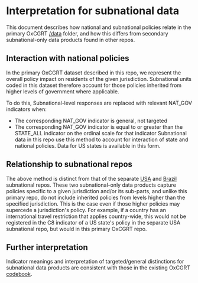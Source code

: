 # Interpretation for subnational data 
This document describes how national and subnational policies relate in the primary OxCGRT [/data](data/) folder, and how this differs from secondary subnational-only data products found in other repos.

## Interaction with national policies
In the primary OxCGRT dataset described in this repo, we represent the overall policy impact on residents of the given jurisdiction. Subnational units coded in this dataset therefore account for those policies inherited from higher levels of government where applicable. 

To do this, Subnational-level responses are replaced with relevant NAT_GOV indicators when:
- The corresponding NAT_GOV indicator is general, not targeted 
- The corresponding NAT_GOV indicator is equal to or greater than the STATE_ALL indicator on the ordinal scale for that indicator
Subnational data in this repo use this method to account for interaction of state and national policies. Data for US states is available in this form.

## Relationship to subnational repos
The above method is distinct from that of the separate [USA](https://github.com/OxCGRT/USA-covid-policy) and [Brazil](https://github.com/OxCGRT/Brazil-covid-policy) subnational repos. These two subnational-only data products capture policies specific to a given jurisdiction and/or its sub-parts, and unlike this primary repo, do not include inherited policies from levels higher than the specified jurisdiction. This is the case even if those higher policies may supercede a jurisdiction's policy. For example, if a country has an international travel restriction that applies country-wide, this would not be registered in the C8 indicator of a US state's policy in the separate USA subnational repo, but would in this primary OxCGRT repo. 

## Further interpretation
Indicator meanings and interpretation of targeted/general distinctions for subnational data products are consistent with those in the existing OxCGRT [codebook](documentation/codebook.md). 

